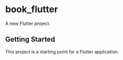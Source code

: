 # book_flutter

A new Flutter project.

## Getting Started

This project is a starting point for a Flutter application.
